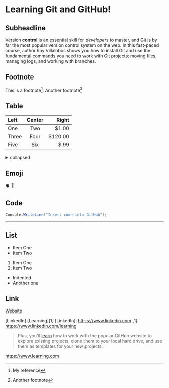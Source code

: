 # Learning Git and GitHub!
## Subheadline

Version **control** is an essential skill for _developers_ to master, and ~~Git~~ is by far the most popular version control system on the web. In this fast-paced course, author Ray Villalobos shows you how to install Git and use the fundamental commands you need to work with Git projects: moving files, managing logs, and working with branches.

## Footnote
This is a footnote[^1]. Another footnote[^2]

[^1]: My reference
[^2]: Another footnote

## Table

| Left | Center | Right |
|:-- |:--: | --:|
| One | Two | $1.00 |
| Three | Four | $120.00|
| Five | Six | $.99 |



<details>
  <summary>collapsed</summary>
  # Header

  This is the copy for the collapsed text.
</details>
           

## Emoji
🫀
💙


## Code
```C#
Console.WriteLine("Insert code into GitHub");
```

***


## List 
- Item One
- Item Two

1. Item One
1. Item Two
  - Indented
  - Another one

## Link
[Website](https://www.linkedin.com "LinkedIn")

[LinkedIn]
[Learning][1]
[LinkedIn]: https://www.linkedin.com
[1]: https://www.linkedin.com/learning

> Plus, you'll [learn](https://www.linkedin.com/learning) how to work with the popular GitHub website to explore existing projects, clone them to your local hard drive, and use them as templates for your new projects.

https://www.learning.com
